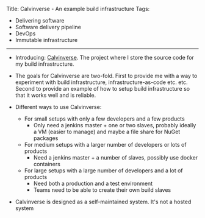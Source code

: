 Title: Calvinverse - An example build infrastructure
Tags:
  - Delivering software
  - Software delivery pipeline
  - DevOps
  - Immutable infrastructure
---

- Introducing: [Calvinverse](https://github.com/Calvinverse). The project where I store the source code for my build infrastructure.
- The goals for Calvinverse are two-fold. First to provide me with a way to experiment with build infrastructure, infrastructure-as-code etc. etc. Second to provide an example of how to setup build infrastructure so that it works well and is reliable.

- Different ways to use Calvinverse:
    - For small setups with only a few developers and a few products
        - Only need a jenkins master + one or two slaves, probably ideally a VM (easier to manage) and maybe
          a file share for NuGet packages
    - For medium setups with a larger number of developers or lots of products
        - Need a jenkins master + a number of slaves, possibly use docker containers
    - For large setups with a large number of developers and a lot of products
        - Need both a production and a test environment
        - Teams need to be able to create their own build slaves

- Calvinverse is designed as a self-maintained system. It's not a hosted system
